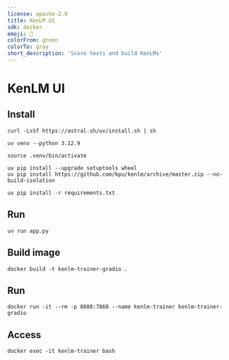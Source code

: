 ```yaml
---
license: apache-2.0
title: KenLM UI
sdk: docker
emoji: 📖
colorFrom: green
colorTo: gray
short_description: 'Score texts and build KenLMs'
---
```


# KenLM UI

## Install

```shell
curl -LsSf https://astral.sh/uv/install.sh | sh

uv venv --python 3.12.9

source .venv/bin/activate

uv pip install --upgrade setuptools wheel
uv pip install https://github.com/kpu/kenlm/archive/master.zip --no-build-isolation

uv pip install -r requirements.txt
```

## Run

```shell
uv run app.py
```

## Build image

```shell
docker build -t kenlm-trainer-gradio .
```

## Run

```shell
docker run -it --rm -p 8888:7860 --name kenlm-trainer kenlm-trainer-gradio
```

## Access

```shell
docker exec -it kenlm-trainer bash
```
